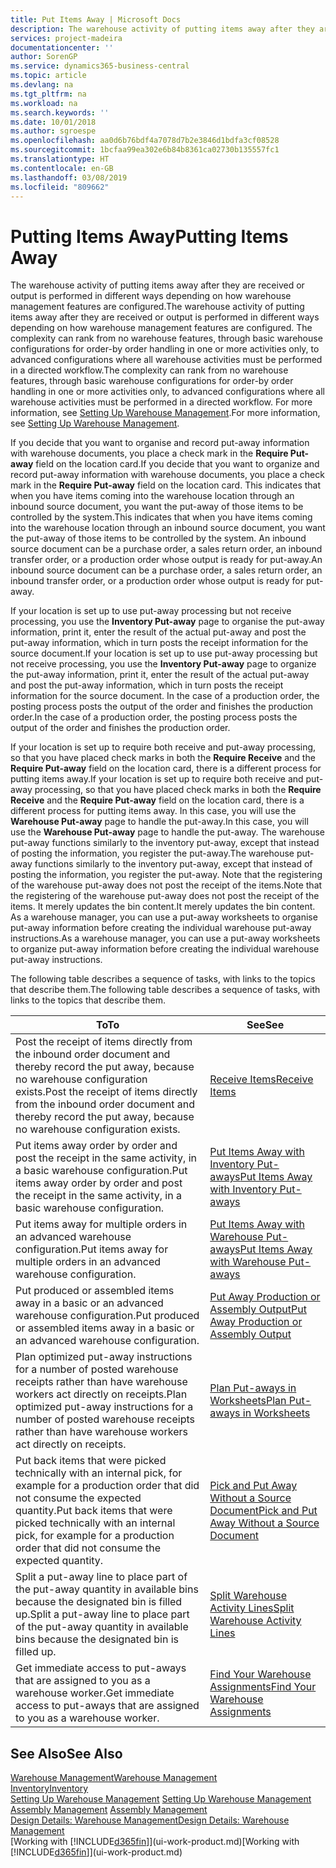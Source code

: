 ```yaml
---
title: Put Items Away | Microsoft Docs
description: The warehouse activity of putting items away after they are received or output is performed in different ways depending on how warehouse management features are configured.
services: project-madeira
documentationcenter: ''
author: SorenGP
ms.service: dynamics365-business-central
ms.topic: article
ms.devlang: na
ms.tgt_pltfrm: na
ms.workload: na
ms.search.keywords: ''
ms.date: 10/01/2018
ms.author: sgroespe
ms.openlocfilehash: aa0d6b76bdf4a7078d7b2e3846d1bdfa3cf08528
ms.sourcegitcommit: 1bcfaa99ea302e6b84b8361ca02730b135557fc1
ms.translationtype: HT
ms.contentlocale: en-GB
ms.lasthandoff: 03/08/2019
ms.locfileid: "809662"
---
```

# <a name="putting-items-away"></a><span data-ttu-id="4cb73-103">Putting Items Away</span><span class="sxs-lookup"><span data-stu-id="4cb73-103">Putting Items Away</span></span>
<span data-ttu-id="4cb73-104">The warehouse activity of putting items away after they are received or output is performed in different ways depending on how warehouse management features are configured.</span><span class="sxs-lookup"><span data-stu-id="4cb73-104">The warehouse activity of putting items away after they are received or output is performed in different ways depending on how warehouse management features are configured.</span></span> <span data-ttu-id="4cb73-105">The complexity can rank from no warehouse features, through basic warehouse configurations for order-by order handling in one or more activities only, to advanced configurations where all warehouse activities must be performed in a directed workflow.</span><span class="sxs-lookup"><span data-stu-id="4cb73-105">The complexity can rank from no warehouse features, through basic warehouse configurations for order-by order handling in one or more activities only, to advanced configurations where all warehouse activities must be performed in a directed workflow.</span></span> <span data-ttu-id="4cb73-106">For more information, see [Setting Up Warehouse Management](warehouse-setup-warehouse.md).</span><span class="sxs-lookup"><span data-stu-id="4cb73-106">For more information, see [Setting Up Warehouse Management](warehouse-setup-warehouse.md).</span></span>

<span data-ttu-id="4cb73-107">If you decide that you want to organise and record put-away information with warehouse documents, you place a check mark in the **Require Put-away** field on the location card.</span><span class="sxs-lookup"><span data-stu-id="4cb73-107">If you decide that you want to organize and record put-away information with warehouse documents, you place a check mark in the **Require Put-away** field on the location card.</span></span> <span data-ttu-id="4cb73-108">This indicates that when you have items coming into the warehouse location through an inbound source document, you want the put-away of those items to be controlled by the system.</span><span class="sxs-lookup"><span data-stu-id="4cb73-108">This indicates that when you have items coming into the warehouse location through an inbound source document, you want the put-away of those items to be controlled by the system.</span></span> <span data-ttu-id="4cb73-109">An inbound source document can be a purchase order, a sales return order, an inbound transfer order, or a production order whose output is ready for put-away.</span><span class="sxs-lookup"><span data-stu-id="4cb73-109">An inbound source document can be a purchase order, a sales return order, an inbound transfer order, or a production order whose output is ready for put-away.</span></span>  

<span data-ttu-id="4cb73-110">If your location is set up to use put-away processing but not receive processing, you use the **Inventory Put-away** page to organise the put-away information, print it, enter the result of the actual put-away and post the put-away information, which in turn posts the receipt information for the source document.</span><span class="sxs-lookup"><span data-stu-id="4cb73-110">If your location is set up to use put-away processing but not receive processing, you use the **Inventory Put-away** page to organize the put-away information, print it, enter the result of the actual put-away and post the put-away information, which in turn posts the receipt information for the source document.</span></span> <span data-ttu-id="4cb73-111">In the case of a production order, the posting process posts the output of the order and finishes the production order.</span><span class="sxs-lookup"><span data-stu-id="4cb73-111">In the case of a production order, the posting process posts the output of the order and finishes the production order.</span></span>

<span data-ttu-id="4cb73-112">If your location is set up to require both receive and put-away processing, so that you have placed check marks in both the **Require Receive** and the **Require Put-away** field on the location card, there is a different process for putting items away.</span><span class="sxs-lookup"><span data-stu-id="4cb73-112">If your location is set up to require both receive and put-away processing, so that you have placed check marks in both the **Require Receive** and the **Require Put-away** field on the location card, there is a different process for putting items away.</span></span> <span data-ttu-id="4cb73-113">In this case, you will use the **Warehouse Put-away** page to handle the put-away.</span><span class="sxs-lookup"><span data-stu-id="4cb73-113">In this case, you will use the **Warehouse Put-away** page to handle the put-away.</span></span> <span data-ttu-id="4cb73-114">The warehouse put-away functions similarly to the inventory put-away, except that instead of posting the information, you register the put-away.</span><span class="sxs-lookup"><span data-stu-id="4cb73-114">The warehouse put-away functions similarly to the inventory put-away, except that instead of posting the information, you register the put-away.</span></span> <span data-ttu-id="4cb73-115">Note that the registering of the warehouse put-away does not post the receipt of the items.</span><span class="sxs-lookup"><span data-stu-id="4cb73-115">Note that the registering of the warehouse put-away does not post the receipt of the items.</span></span> <span data-ttu-id="4cb73-116">It merely updates the bin content.</span><span class="sxs-lookup"><span data-stu-id="4cb73-116">It merely updates the bin content.</span></span> <span data-ttu-id="4cb73-117">As a warehouse manager, you can use a put-away worksheets to organise put-away information before creating the individual warehouse put-away instructions.</span><span class="sxs-lookup"><span data-stu-id="4cb73-117">As a warehouse manager, you can use a put-away worksheets to organize put-away information before creating the individual warehouse put-away instructions.</span></span>

<span data-ttu-id="4cb73-118">The following table describes a sequence of tasks, with links to the topics that describe them.</span><span class="sxs-lookup"><span data-stu-id="4cb73-118">The following table describes a sequence of tasks, with links to the topics that describe them.</span></span>   

|<span data-ttu-id="4cb73-119">**To**</span><span class="sxs-lookup"><span data-stu-id="4cb73-119">**To**</span></span>|<span data-ttu-id="4cb73-120">**See**</span><span class="sxs-lookup"><span data-stu-id="4cb73-120">**See**</span></span>|  
|------------|-------------|  
|<span data-ttu-id="4cb73-121">Post the receipt of items directly from the inbound order document and thereby record the put away, because no warehouse configuration exists.</span><span class="sxs-lookup"><span data-stu-id="4cb73-121">Post the receipt of items directly from the inbound order document and thereby record the put away, because no warehouse configuration exists.</span></span>|[<span data-ttu-id="4cb73-122">Receive Items</span><span class="sxs-lookup"><span data-stu-id="4cb73-122">Receive Items</span></span>](warehouse-how-receive-items.md)|  
|<span data-ttu-id="4cb73-123">Put items away order by order and post the receipt in the same activity, in a basic warehouse configuration.</span><span class="sxs-lookup"><span data-stu-id="4cb73-123">Put items away order by order and post the receipt in the same activity, in a basic warehouse configuration.</span></span>|[<span data-ttu-id="4cb73-124">Put Items Away with Inventory Put-aways</span><span class="sxs-lookup"><span data-stu-id="4cb73-124">Put Items Away with Inventory Put-aways</span></span>](warehouse-how-to-put-items-away-with-inventory-put-aways.md)|  
|<span data-ttu-id="4cb73-125">Put items away for multiple orders in an advanced warehouse configuration.</span><span class="sxs-lookup"><span data-stu-id="4cb73-125">Put items away for multiple orders in an advanced warehouse configuration.</span></span>|[<span data-ttu-id="4cb73-126">Put Items Away with Warehouse Put-aways</span><span class="sxs-lookup"><span data-stu-id="4cb73-126">Put Items Away with Warehouse Put-aways</span></span>](warehouse-how-to-put-items-away-with-warehouse-put-aways.md)|  
|<span data-ttu-id="4cb73-127">Put produced or assembled items away in a basic or an advanced warehouse configuration.</span><span class="sxs-lookup"><span data-stu-id="4cb73-127">Put produced or assembled items away in a basic or an advanced warehouse configuration.</span></span>|[<span data-ttu-id="4cb73-128">Put Away Production or Assembly Output</span><span class="sxs-lookup"><span data-stu-id="4cb73-128">Put Away Production or Assembly Output</span></span>](warehouse-how-to-put-away-production-output.md)|
|<span data-ttu-id="4cb73-129">Plan optimized put-away instructions for a number of posted warehouse receipts rather than have warehouse workers act directly on receipts.</span><span class="sxs-lookup"><span data-stu-id="4cb73-129">Plan optimized put-away instructions for a number of posted warehouse receipts rather than have warehouse workers act directly on receipts.</span></span>|[<span data-ttu-id="4cb73-130">Plan Put-aways in Worksheets</span><span class="sxs-lookup"><span data-stu-id="4cb73-130">Plan Put-aways in Worksheets</span></span>](warehouse-how-to-plan-put-aways-in-worksheets.md)|  
|<span data-ttu-id="4cb73-131">Put back items that were picked technically with an internal pick, for example for a production order that did not consume the expected quantity.</span><span class="sxs-lookup"><span data-stu-id="4cb73-131">Put back items that were picked technically with an internal pick, for example for a production order that did not consume the expected quantity.</span></span>|[<span data-ttu-id="4cb73-132">Pick and Put Away Without a Source Document</span><span class="sxs-lookup"><span data-stu-id="4cb73-132">Pick and Put Away Without a Source Document</span></span>](warehouse-how-to-create-put-aways-from-internal-put-aways.md)|
|<span data-ttu-id="4cb73-133">Split a put-away line to place part of the put-away quantity in available bins because the designated bin is filled up.</span><span class="sxs-lookup"><span data-stu-id="4cb73-133">Split a put-away line to place part of the put-away quantity in available bins because the designated bin is filled up.</span></span>|[<span data-ttu-id="4cb73-134">Split Warehouse Activity Lines</span><span class="sxs-lookup"><span data-stu-id="4cb73-134">Split Warehouse Activity Lines</span></span>](warehouse-how-to-split-warehouse-activity-lines.md)|
|<span data-ttu-id="4cb73-135">Get immediate access to put-aways that are assigned to you as a warehouse worker.</span><span class="sxs-lookup"><span data-stu-id="4cb73-135">Get immediate access to put-aways that are assigned to you as a warehouse worker.</span></span>|[<span data-ttu-id="4cb73-136">Find Your Warehouse Assignments</span><span class="sxs-lookup"><span data-stu-id="4cb73-136">Find Your Warehouse Assignments</span></span>](warehouse-how-to-find-your-warehouse-assignments.md)|    

## <a name="see-also"></a><span data-ttu-id="4cb73-137">See Also</span><span class="sxs-lookup"><span data-stu-id="4cb73-137">See Also</span></span>  
[<span data-ttu-id="4cb73-138">Warehouse Management</span><span class="sxs-lookup"><span data-stu-id="4cb73-138">Warehouse Management</span></span>](warehouse-manage-warehouse.md)  
[<span data-ttu-id="4cb73-139">Inventory</span><span class="sxs-lookup"><span data-stu-id="4cb73-139">Inventory</span></span>](inventory-manage-inventory.md)  
<span data-ttu-id="4cb73-140">[Setting Up Warehouse Management](warehouse-setup-warehouse.md)   </span><span class="sxs-lookup"><span data-stu-id="4cb73-140">[Setting Up Warehouse Management](warehouse-setup-warehouse.md)   </span></span>  
<span data-ttu-id="4cb73-141">[Assembly Management](assembly-assemble-items.md)  </span><span class="sxs-lookup"><span data-stu-id="4cb73-141">[Assembly Management](assembly-assemble-items.md)  </span></span>  
[<span data-ttu-id="4cb73-142">Design Details: Warehouse Management</span><span class="sxs-lookup"><span data-stu-id="4cb73-142">Design Details: Warehouse Management</span></span>](design-details-warehouse-management.md)  
<span data-ttu-id="4cb73-143">[Working with [!INCLUDE[d365fin](includes/d365fin_md.md)]](ui-work-product.md)</span><span class="sxs-lookup"><span data-stu-id="4cb73-143">[Working with [!INCLUDE[d365fin](includes/d365fin_md.md)]](ui-work-product.md)</span></span>  
